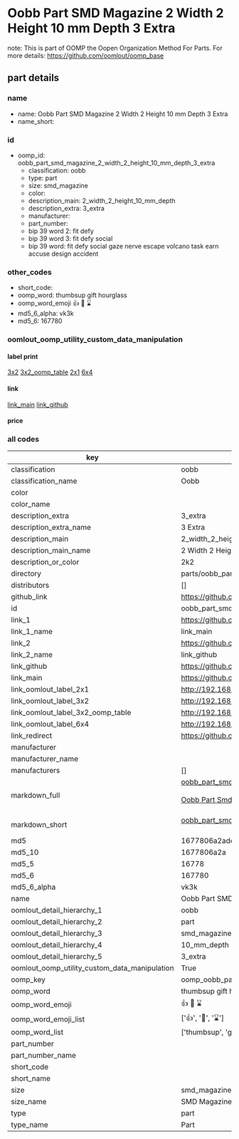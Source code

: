 # Oobb Part SMD Magazine 2 Width 2 Height 10 mm Depth 3 Extra  

note: This is part of OOMP the Oopen Organization Method For Parts. For more details: https://github.com/oomlout/oomp_base

##  part details
  







### name
* name: Oobb Part SMD Magazine 2 Width 2 Height 10 mm Depth 3 Extra
* name_short: 
### id
* oomp_id: oobb_part_smd_magazine_2_width_2_height_10_mm_depth_3_extra
  * classification: oobb
  * type: part
  * size: smd_magazine
  * color: 
  * description_main: 2_width_2_height_10_mm_depth
  * description_extra: 3_extra
  * manufacturer: 
  * part_number: 
  * bip 39 word 2: fit defy
  * bip 39 word 3: fit defy social
  * bip 39 word: fit defy social gaze nerve escape volcano task earn accuse design accident

### other_codes
* short_code: 
* oomp_word: thumbsup gift hourglass
* oomp_word_emoji :thumbsup: :gift: :hourglass:
* md5_6_alpha: vk3k
* md5_6: 167780






### oomlout_oomp_utility_custom_data_manipulation
#### label print
[3x2](http://192.168.1.245:1112/?label=oomp%20vk3k)
[3x2_oomp_table](http://192.168.1.108:1112/?label=oomp%20vk3k)
[2x1](http://192.168.1.242:1112/?label=oomp%20vk3k)
[6x4](http://192.168.1.55:1112/?label=oomp%20vk3k)    

#### link

[link_main](https://github.com/oomlout/oomlout_oomp_version_1_messy/tree/main/parts/oobb_part_smd_magazine_2_width_2_height_10_mm_depth_3_extra) [link_github](https://github.com/oomlout/oomlout_oomp_version_1_messy/tree/main/parts/oobb_part_smd_magazine_2_width_2_height_10_mm_depth_3_extra)                             

#### price







### all codes 
| key | value |  
| --- | --- |  
| classification | oobb |  
| classification_name | Oobb |  
| color |  |  
| color_name |  |  
| description_extra | 3_extra |  
| description_extra_name | 3 Extra |  
| description_main | 2_width_2_height_10_mm_depth |  
| description_main_name | 2 Width 2 Height 10 mm Depth |  
| description_or_color | 2k2 |  
| directory | parts/oobb_part_smd_magazine_2_width_2_height_10_mm_depth_3_extra |  
| distributors | [] |  
| github_link | https://github.com/oomlout/oomlout_oomp_part_src/tree/main/parts/oobb_part_smd_magazine_2_width_2_height_10_mm_depth_3_extra |  
| id | oobb_part_smd_magazine_2_width_2_height_10_mm_depth_3_extra |  
| link_1 | https://github.com/oomlout/oomlout_oomp_version_1_messy/tree/main/parts/oobb_part_smd_magazine_2_width_2_height_10_mm_depth_3_extra |  
| link_1_name | link_main |  
| link_2 | https://github.com/oomlout/oomlout_oomp_version_1_messy/tree/main/parts/oobb_part_smd_magazine_2_width_2_height_10_mm_depth_3_extra |  
| link_2_name | link_github |  
| link_github | https://github.com/oomlout/oomlout_oomp_version_1_messy/tree/main/parts/oobb_part_smd_magazine_2_width_2_height_10_mm_depth_3_extra |  
| link_main | https://github.com/oomlout/oomlout_oomp_version_1_messy/tree/main/parts/oobb_part_smd_magazine_2_width_2_height_10_mm_depth_3_extra |  
| link_oomlout_label_2x1 | http://192.168.1.242:1112/?label=oomp%20vk3k |  
| link_oomlout_label_3x2 | http://192.168.1.245:1112/?label=oomp%20vk3k |  
| link_oomlout_label_3x2_oomp_table | http://192.168.1.108:1112/?label=oomp%20vk3k |  
| link_oomlout_label_6x4 | http://192.168.1.55:1112/?label=oomp%20vk3k |  
| link_redirect | https://github.com/oomlout/oomlout_oomp_version_1_messy/tree/main/parts/oobb_part_smd_magazine_2_width_2_height_10_mm_depth_3_extra |  
| manufacturer |  |  
| manufacturer_name |  |  
| manufacturers | [] |  
| markdown_full | [oobb_part_smd_magazine_2_width_2_height_10_mm_depth_3_extra](none)<br>[](none)<br>[Oobb Part Smd Magazine 2 Width 2 Height 10 Mm Depth 3 Extra](none)<br><br> |  
| markdown_short | [oobb_part_smd_magazine_2_width_2_height_10_mm_depth_3_extra](none)<br><br> |  
| md5 | 1677806a2ade1eb5344a360b9bce6abe |  
| md5_10 | 1677806a2a |  
| md5_5 | 16778 |  
| md5_6 | 167780 |  
| md5_6_alpha | vk3k |  
| name | Oobb Part SMD Magazine 2 Width 2 Height 10 mm Depth 3 Extra |  
| oomlout_detail_hierarchy_1 | oobb |  
| oomlout_detail_hierarchy_2 | part |  
| oomlout_detail_hierarchy_3 | smd_magazine |  
| oomlout_detail_hierarchy_4 | 10_mm_depth |  
| oomlout_detail_hierarchy_5 | 3_extra |  
| oomlout_oomp_utility_custom_data_manipulation | True |  
| oomp_key | oomp_oobb_part_smd_magazine_2_width_2_height_10_mm_depth_3_extra |  
| oomp_word | thumbsup gift hourglass |  
| oomp_word_emoji | :thumbsup: :gift: :hourglass: |  
| oomp_word_emoji_list | [':thumbsup:', ':gift:', ':hourglass:'] |  
| oomp_word_list | ['thumbsup', 'gift', 'hourglass'] |  
| part_number |  |  
| part_number_name |  |  
| short_code |  |  
| short_name |  |  
| size | smd_magazine |  
| size_name | SMD Magazine |  
| type | part |  
| type_name | Part |  
